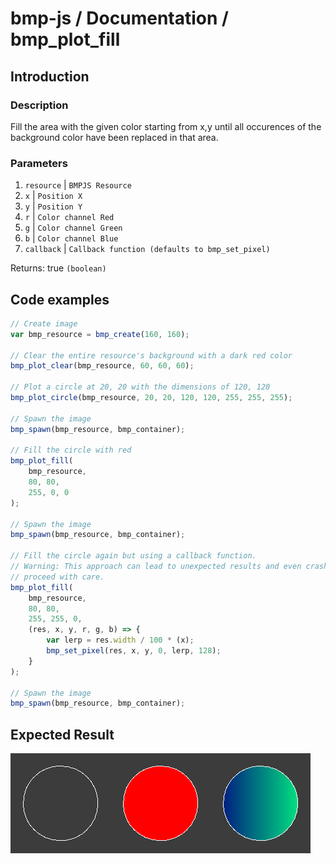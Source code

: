 # bmp-js / Documentation / bmp_plot_fill
## Introduction

### Description

Fill the area with the given color starting from x,y until all occurences of the background color have been replaced in that area.

### Parameters

1. `resource` | `BMPJS Resource`
2. `x` | `Position X`
3. `y` | `Position Y`
4. `r` | `Color channel Red`
5. `g` | `Color channel Green`
6. `b` | `Color channel Blue`
7. `callback` | `Callback function (defaults to bmp_set_pixel)`

Returns: true `(boolean)`

## Code examples

```js
// Create image
var bmp_resource = bmp_create(160, 160);

// Clear the entire resource's background with a dark red color
bmp_plot_clear(bmp_resource, 60, 60, 60);

// Plot a circle at 20, 20 with the dimensions of 120, 120
bmp_plot_circle(bmp_resource, 20, 20, 120, 120, 255, 255, 255);

// Spawn the image
bmp_spawn(bmp_resource, bmp_container);

// Fill the circle with red
bmp_plot_fill(
    bmp_resource,
    80, 80,
    255, 0, 0
);

// Spawn the image
bmp_spawn(bmp_resource, bmp_container);

// Fill the circle again but using a callback function.
// Warning: This approach can lead to unexpected results and even crashes,
// proceed with care.
bmp_plot_fill(
    bmp_resource,
    80, 80,
    255, 255, 0,
    (res, x, y, r, g, b) => {
        var lerp = res.width / 100 * (x);
        bmp_set_pixel(res, x, y, 0, lerp, 128);
    }
);

// Spawn the image
bmp_spawn(bmp_resource, bmp_container);
```

## Expected Result

![expected-result](./img/043.png)
